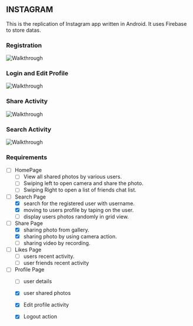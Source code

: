 ## INSTAGRAM

This is the replication of Instagram app written in Android. It uses Firebase to store datas.

### Registration

![Walkthrough](registration.gif) 

### Login and Edit Profile

![Walkthrough](Login-and-edit-profile.gif)

### Share Activity

![Walkthrough](shareActivity.gif)

### Search Activity

![Walkthrough](searchActivity.gif)

### Requirements

  * [ ] HomePage
    * [ ] View all shared photos by various users.
    * [ ] Swiping left to open camera and share the photo.
    * [ ] Swiping Right to open a list of friends chat list.
    
  * [ ] Search Page
    * [x] search for the registered user with username.
    * [x] moving to users profile by taping on the user.
    * [ ] display users photos randomly in grid view.
  * [ ] Share Page
    * [x] sharing photo from gallery.
    * [x] sharing photo by using camera action.
    * [ ] sharing video by recording.
    
  * [ ] Likes Page
    * [ ] users recent activity.
    * [ ] user friends recent activity
   
  * [ ] Profile Page
    * [ ] user details 
    * [x] user shared photos
    * [x] Edit profile activity
    * [x] Logout action
    
    
